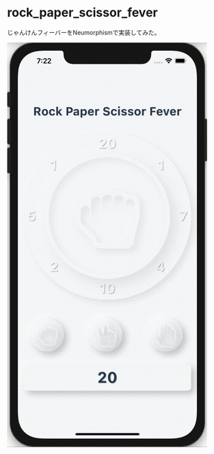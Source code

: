 # rock_paper_scissor_fever
じゃんけんフィーバーをNeumorphismで実装してみた。

![](https://github.com/naro143/rock_paper_scissor_fever/blob/main/medias/rpcf.gif)